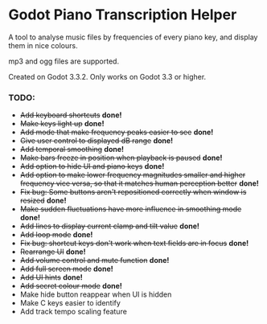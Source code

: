 # Godot Piano Transcription Helper
A tool to analyse music files by frequencies of every piano key, and display them in nice colours.

mp3 and ogg files are supported.

Created on Godot 3.3.2. Only works on Godot 3.3 or higher.


### TODO:
- ~~Add keyboard shortcuts~~ **done!**
- ~~Make keys light up~~ **done!**
- ~~Add mode that make frequency peaks easier to see~~ **done!**
- ~~Give user control to displayed dB range~~ **done!**
- ~~Add temporal smoothing~~ **done!**
- ~~Make bars freeze in position when playback is paused~~ **done!**
- ~~Add option to hide UI and piano keys~~ **done!**
- ~~Add option to make lower frequency magnitudes smaller and higher frequency vice versa, so that it matches human perception better~~ **done!**
- ~~Fix bug: Some buttons aren't repositioned correctly when window is resized~~ **done!**
- ~~Make sudden fluctuations have more influence in smoothing mode~~ **done!**
- ~~Add lines to display current clamp and tilt value~~ **done!**
- ~~Add loop mode~~ **done!**
- ~~Fix bug: shortcut keys don't work when text fields are in focus~~ **done!**
- ~~Rearrange UI~~ **done!**
- ~~Add volume control and mute function~~ **done!**
- ~~Add full screen mode~~ **done!**
- ~~Add UI hints~~ **done!**
- ~~Add secret colour mode~~ **done!**
- Make hide button reappear when UI is hidden
- Make C keys easier to identify
- Add track tempo scaling feature
